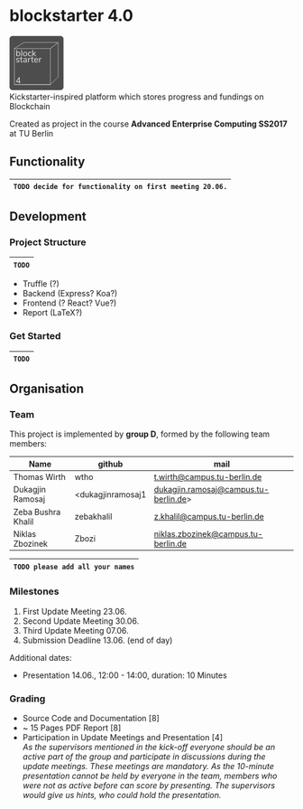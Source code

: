 # blockstarter 4.0
![blockstarter-logo](blockstarter-logo-small.png "Blockstarter 4")  
Kickstarter-inspired platform which stores progress and fundings on Blockchain

Created as project in the course **Advanced Enterprise Computing SS2017** at TU Berlin

## Functionality
|`TODO decide for functionality on first meeting 20.06.`
|-----

## Development
### Project Structure
|`TODO`
|-----
* Truffle (?)
* Backend (Express? Koa?)
* Frontend (? React? Vue?)
* Report (LaTeX?)

### Get Started
|`TODO`
|-----
## Organisation

### Team
This project is implemented by **group D**, formed by the following team members:

| Name | github | mail
|------|--------|----
|Thomas Wirth|wtho|<t.wirth@campus.tu-berlin.de>
|Dukagjin Ramosaj|<dukagjinramosaj1|dukagjin.ramosaj@campus.tu-berlin.de>
|Zeba Bushra Khalil|zebakhalil|<z.khalil@campus.tu-berlin.de>
|Niklas Zbozinek | Zbozi | <niklas.zbozinek@campus.tu-berlin.de>

|`TODO please add all your names`
|----

### Milestones
1. First Update Meeting 23.06.
1. Second Update Meeting 30.06.
1. Third Update Meeting 07.06.
1. Submission Deadline 13.06. (end of day)

Additional dates:
* Presentation 14.06., 12:00 - 14:00, duration: 10 Minutes

### Grading
* Source Code and Documentation [8]
* ~ 15 Pages PDF Report [8]
* Participation in Update Meetings and Presentation [4]  
*As the supervisors mentioned in the kick-off everyone should be an active part of the group and participate in discussions during the update meetings. These meetings are mandatory. As the 10-minute presentation cannot be held by everyone in the team, members who were not as active before can score by presenting. The supervisors would give us hints, who could hold the presentation.*


